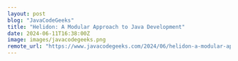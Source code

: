 ```yaml
---
layout: post
blog: "JavaCodeGeeks"
title: "Helidon: A Modular Approach to Java Development"
date: 2024-06-11T16:38:00Z
image: images/javacodegeeks.png
remote_url: "https://www.javacodegeeks.com/2024/06/helidon-a-modular-approach-to-java-development.html"
---
```

